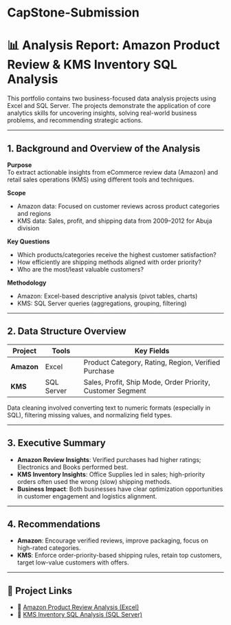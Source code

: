 # CapStone-Submission

# 📊 Analysis Report: Amazon Product Review & KMS Inventory SQL Analysis

This portfolio contains two business-focused data analysis projects using Excel and SQL Server. The projects demonstrate the application of core analytics skills for uncovering insights, solving real-world business problems, and recommending strategic actions.

---

## 1. Background and Overview of the Analysis

**Purpose**  
To extract actionable insights from eCommerce review data (Amazon) and retail sales operations (KMS) using different tools and techniques.

**Scope**  
- Amazon data: Focused on customer reviews across product categories and regions  
- KMS data: Sales, profit, and shipping data from 2009–2012 for Abuja division

**Key Questions**  
- Which products/categories receive the highest customer satisfaction?  
- How efficiently are shipping methods aligned with order priority?  
- Who are the most/least valuable customers?

**Methodology**  
- Amazon: Excel-based descriptive analysis (pivot tables, charts)  
- KMS: SQL Server queries (aggregations, grouping, filtering)

---

## 2. Data Structure Overview

| Project | Tools | Key Fields |
|--------|-------|------------|
| **Amazon** | Excel | Product Category, Rating, Region, Verified Purchase |
| **KMS** | SQL Server | Sales, Profit, Ship Mode, Order Priority, Customer Segment |

Data cleaning involved converting text to numeric formats (especially in SQL), filtering missing values, and normalizing field types.

---

## 3. Executive Summary

- **Amazon Review Insights**: Verified purchases had higher ratings; Electronics and Books performed best.
- **KMS Inventory Insights**: Office Supplies led in sales; high-priority orders often used the wrong (slow) shipping methods.
- **Business Impact**: Both businesses have clear optimization opportunities in customer engagement and logistics alignment.

---

## 4. Recommendations

- **Amazon**: Encourage verified reviews, improve packaging, focus on high-rated categories.
- **KMS**: Enforce order-priority-based shipping rules, retain top customers, target low-value customers with offers.

---

## 📁 Project Links

- 🔗 [Amazon Product Review Analysis (Excel)](https://github.com/Tunmisecharles/Amazon-Product-Review)
- 🔗 [KMS Inventory SQL Analysis (SQL Server)](https://github.com/Tunmisecharles/KMS-Analysis)




